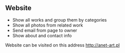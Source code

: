 ## Website

- Show all works and group them by categories
- Show all photos from related work
- Send email from page to owner
- Show about and contact info

Website can be visited on this address http://anet-art.pl
